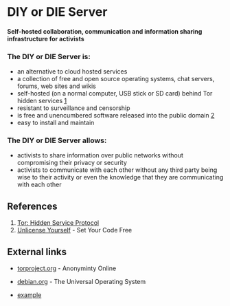 # DIY or DIE Server

#### Self-hosted collaboration, communication and information sharing infrastructure for activists

### The DIY or DIE Server is:

* an alternative to cloud hosted services
* a collection of free and open source operating systems, chat servers, forums, web sites and wikis
* self-hosted (on a normal computer, USB stick or SD card) behind Tor hidden services [1](https://www.torproject.org/docs/hidden-services.html.en "Hidden Service Protocol")
* resistant to surveillance and censorship
* is free and unencumbered software released into the public domain [2](http://unlicense.org/ "unlicense.org")
* easy to install and maintain

### The DIY or DIE Server allows:

* activists to share information over public networks without compromising their privacy or security
* activists to communicate with each other without any third party being wise to their activity or even the knowledge that they are communicating with each other

## References

1. [Tor: Hidden Service Protocol](https://www.torproject.org/docs/hidden-services.html.en "Hidden Service Protocol")
2. [Unlicense Yourself](http://unlicense.org/ "unlicense.org") - Set Your Code Free

## External links

* [torproject.org](https://www.torproject.org/ "torpropject.org") - Anonyminty Online
* [debian.org](http://www.debian.org/ "debian.org") - The Universal Operating System

* [example](http://url.com/ "Title")
